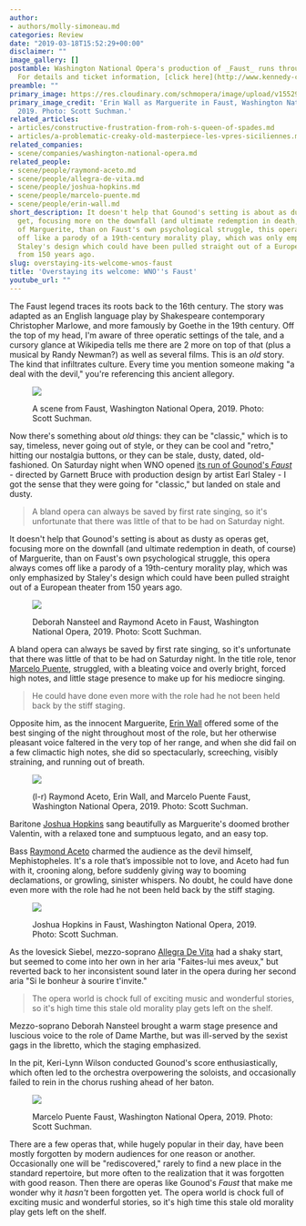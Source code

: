 ```yaml
---
author:
- authors/molly-simoneau.md
categories: Review
date: "2019-03-18T15:52:29+00:00"
disclaimer: ""
image_gallery: []
postamble: Washington National Opera's production of _Faust_ runs through March 30.
  For details and ticket information, [click here](http://www.kennedy-center.org/calendar/event/OTOSD).
preamble: ""
primary_image: https://res.cloudinary.com/schmopera/image/upload/v1552947140/media/2019/03/sqMargueriteErinWallWNOFaustScottSuchman.jpg
primary_image_credit: 'Erin Wall as Marguerite in Faust, Washington National Opera,
  2019. Photo: Scott Suchman.'
related_articles:
- articles/constructive-frustration-from-roh-s-queen-of-spades.md
- articles/a-problematic-creaky-old-masterpiece-les-vpres-siciliennes.md
related_companies:
- scene/companies/washington-national-opera.md
related_people:
- scene/people/raymond-aceto.md
- scene/people/allegra-de-vita.md
- scene/people/joshua-hopkins.md
- scene/people/marcelo-puente.md
- scene/people/erin-wall.md
short_description: It doesn't help that Gounod's setting is about as dusty as operas
  get, focusing more on the downfall (and ultimate redemption in death, of course)
  of Marguerite, than on Faust's own psychological struggle, this opera always comes
  off like a parody of a 19th-century morality play, which was only emphasized by
  Staley's design which could have been pulled straight out of a European theater
  from 150 years ago.
slug: overstaying-its-welcome-wnos-faust
title: 'Overstaying its welcome: WNO''s Faust'
youtube_url: ""
---
```

The Faust legend traces its roots back to the 16th century. The story was adapted as an English language play by Shakespeare contemporary Christopher Marlowe, and more famously by Goethe in the 19th century. Off the top of my head, I'm aware of three operatic settings of the tale, and a cursory glance at Wikipedia tells me there are 2 more on top of that (plus a musical by Randy Newman?) as well as several films. This is an _old_ story. The kind that infiltrates culture. Every time you mention someone making "a deal with the devil," you're referencing this ancient allegory.

<figure data-type="image">

![](https://res.cloudinary.com/schmopera/image/upload/v1552927799/media/2019/03/WNOFaustScottSuchman.jpg)

<figcaption>A scene from Faust, Washington National Opera, 2019. Photo: Scott Suchman.</figcaption>

</figure>

Now there's something about _old_ things: they can be "classic," which is to say, timeless, never going out of style, or they can be cool and "retro," hitting our nostalgia buttons, or they can be stale, dusty, dated, old-fashioned. On Saturday night when WNO opened [its run of Gounod's _Faust_](http://www.kennedy-center.org/calendar/event/OTOSD) - directed by Garnett Bruce with production design by artist Earl Staley - I got the sense that they were going for "classic," but landed on stale and dusty.

> A bland opera can always be saved by first rate singing, so it's unfortunate that there was little of that to be had on Saturday night.

It doesn't help that Gounod's setting is about as dusty as operas get, focusing more on the downfall (and ultimate redemption in death, of course) of Marguerite, than on Faust's own psychological struggle, this opera always comes off like a parody of a 19th-century morality play, which was only emphasized by Staley's design which could have been pulled straight out of a European theater from 150 years ago.

<figure data-type="image">

![](https://res.cloudinary.com/schmopera/image/upload/v1552927893/media/2019/03/RaymondAcetoDeborahNansteelWNOFaustScottSuchman.jpg)

<figcaption>Deborah Nansteel and Raymond Aceto in Faust, Washington National Opera, 2019. Photo: Scott Suchman.</figcaption>

</figure>

A bland opera can always be saved by first rate singing, so it's unfortunate that there was little of that to be had on Saturday night. In the title role, tenor [Marcelo Puente](/scene/people/marcelo-puente/), struggled, with a bleating voice and overly bright, forced high notes, and little stage presence to make up for his mediocre singing.

> He could have done even more with the role had he not been held back by the stiff staging.

Opposite him, as the innocent Marguerite, [Erin Wall](/scene/people/erin-wall/) offered some of the best singing of the night throughout most of the role, but her otherwise pleasant voice faltered in the very top of her range, and when she did fail on a few climactic high notes, she did so spectacularly, screeching, visibly straining, and running out of breath.

<figure data-type="image">

![](https://res.cloudinary.com/schmopera/image/upload/v1552927937/media/2019/03/RaymondAcetoMarceloPuenteErinWallWNOFaustScottSuchman.jpg)

<figcaption>(l-r) Raymond Aceto, Erin Wall, and Marcelo Puente Faust, Washington National Opera, 2019. Photo: Scott Suchman.</figcaption>

</figure>

Baritone [Joshua Hopkins](/scene/people/joshua-hopkins/) sang beautifully as Marguerite's doomed brother Valentin, with a relaxed tone and sumptuous legato, and an easy top.

Bass [Raymond Aceto](/scene/people/raymond-aceto/) charmed the audience as the devil himself, Mephistopheles. It's a role that’s impossible not to love, and Aceto had fun with it, crooning along, before suddenly giving way to booming declamations, or growling, sinister whispers. No doubt, he could have done even more with the role had he not been held back by the stiff staging.

<figure data-type="image">

![](https://res.cloudinary.com/schmopera/image/upload/v1552927961/media/2019/03/oshuaHopkinsWNOFaustScottSuchman.jpg)

<figcaption>Joshua Hopkins in Faust, Washington National Opera, 2019. Photo: Scott Suchman.</figcaption>

</figure>

As the lovesick Siebel, mezzo-soprano [Allegra De Vita](/scene/people/allegra-de-vita/) had a shaky start, but seemed to come into her own in her aria "Faites-lui mes aveux," but reverted back to her inconsistent sound later in the opera during her second aria "Si le bonheur à sourire t'invite."

> The opera world is chock full of exciting music and wonderful stories, so it's high time this stale old morality play gets left on the shelf.

Mezzo-soprano Deborah Nansteel brought a warm stage presence and luscious voice to the role of Dame Marthe, but was ill-served by the sexist gags in the libretto, which the staging emphasized.

In the pit, Keri-Lynn Wilson conducted Gounod's score enthusiastically, which often led to the orchestra overpowering the soloists, and occasionally failed to rein in the chorus rushing ahead of her baton.

<figure data-type="image">

![](https://res.cloudinary.com/schmopera/image/upload/v1552927948/media/2019/03/MarceloPuenteWNOFaustScottSuchman.jpg)

<figcaption>Marcelo Puente Faust, Washington National Opera, 2019. Photo: Scott Suchman.</figcaption>

</figure>

There are a few operas that, while hugely popular in their day, have been mostly forgotten by modern audiences for one reason or another. Occasionally one will be "rediscovered," rarely to find a new place in the standard repertoire, but more often to the realization that it was forgotten with good reason. Then there are operas like Gounod's _Faust_ that make me wonder why it _hasn't_ been forgotten yet. The opera world is chock full of exciting music and wonderful stories, so it's high time this stale old morality play gets left on the shelf.
